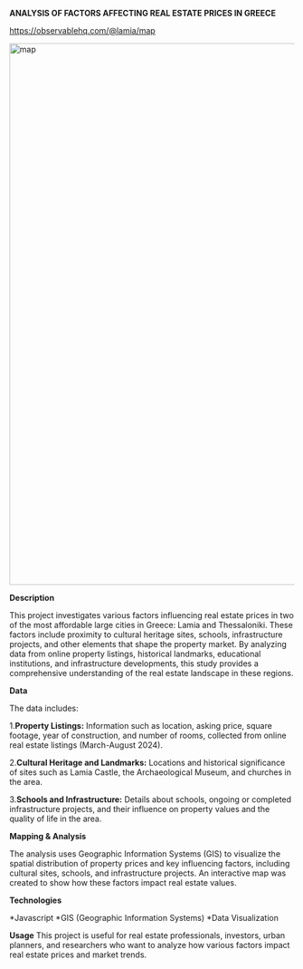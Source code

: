**ANALYSIS OF FACTORS AFFECTING REAL ESTATE PRICES IN GREECE**

https://observablehq.com/@lamia/map


<img width="956" alt="map" src="https://github.com/user-attachments/assets/fd64c135-2090-49c4-aedf-5741d34c8143">


**Description**

This project investigates various factors influencing real estate prices in two of the most affordable large cities in Greece: Lamia and Thessaloniki. These factors include proximity to cultural heritage sites, schools, infrastructure projects, and other elements that shape the property market. By analyzing data from online property listings, historical landmarks, educational institutions, and infrastructure developments, this study provides a comprehensive understanding of the real estate landscape in these regions.


**Data**

The data includes:

1.**Property Listings:** Information such as location, asking price, square footage, year of construction, and number of rooms, collected from online real estate listings (March-August 2024).

2.**Cultural Heritage and Landmarks:** Locations and historical significance of sites such as Lamia Castle, the Archaeological Museum, and churches in the area.

3.**Schools and Infrastructure:** Details about schools, ongoing or completed infrastructure projects, and their influence on property values and the quality of life in the area.

**Mapping & Analysis**

The analysis uses Geographic Information Systems (GIS) to visualize the spatial distribution of property prices and key influencing factors, including cultural sites, schools, and infrastructure projects. An interactive map was created to show how these factors impact real estate values.

**Technologies**

*Javascript
*GIS (Geographic Information Systems)
*Data Visualization

**Usage**
This project is useful for real estate professionals, investors, urban planners, and researchers who want to analyze how various factors impact real estate prices and market trends.

